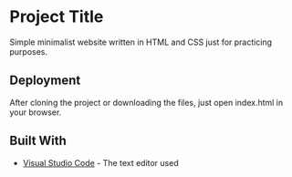 # Project Title

Simple minimalist website written in HTML and CSS just for practicing purposes.

## Deployment

After cloning the project or downloading the files, just open index.html in your browser.

## Built With

* [Visual Studio Code](https://code.visualstudio.com/) - The text editor used
